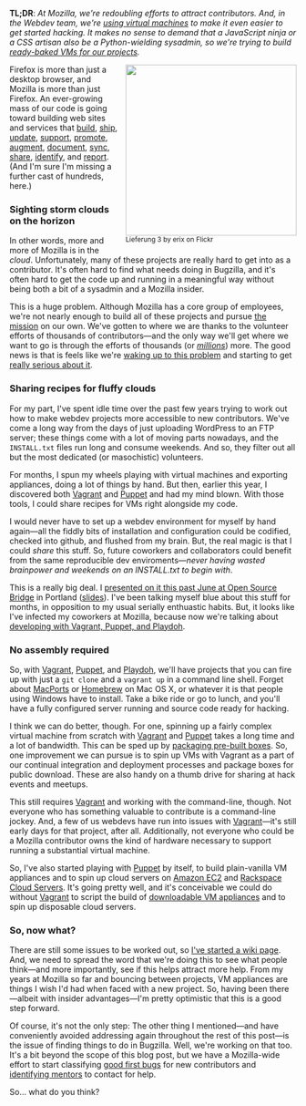 **TL;DR**: <em>At Mozilla, we're redoubling efforts to attract contributors. And, in the Webdev team, we're [using virtual machines][playdoh] to make it even easier to get started hacking. It makes no sense to demand that a JavaScript ninja or a CSS artisan also be a Python-wielding sysadmin, so we're trying to build [ready-baked VMs for our projects][devimages].</em>

<a href="http://www.flickr.com/photos/erix/3998080471/" style="display: block; float: right; text-decoration: none; border: none; margin: 0 0 1em 1em"><img src="https://decafbad.com/blog/images/cloud-box.jpg" style="width: 300px" /><br /><small>Lieferung 3 by erix on Flickr</small></a>

Firefox is more than just a desktop browser, and Mozilla is more than just Firefox. An ever-growing mass of our code is going toward building web sites and services that [build][releng], [ship][downloads], [update][aus], [support][sumo], [promote][promote], [augment][amo], [document][mdn], [sync][sync], [share][share], [identify][identity], and [report][socorro]. (And I'm sure I'm missing a further cast of hundreds, here.) 

### Sighting storm clouds on the horizon

In other words, more and more of Mozilla is in the *cloud*. Unfortunately, many of these projects are really hard to get into as a contributor. It's often hard to find what needs doing in Bugzilla, and it's often hard to get the code up and running in a meaningful way without being both a bit of a sysadmin and a Mozilla insider.

This is a huge problem. Although Mozilla has a core group of employees, we're not nearly enough to build all of these projects and pursue [the mission][mission] on our own. We've gotten to where we are thanks to the volunteer efforts of thousands of contributors—and the only way we'll get where we want to go is through the efforts of thousands (or *[millions][]*) more. The good news is that is feels like we're [waking up to this problem][contribute] and starting to get [really serious about it][remo]. 

### Sharing recipes for fluffy clouds

For my part, I've spent idle time over the past few years trying to work out how to make webdev projects more accessible to new contributors. We've come a long way from the days of just uploading WordPress to an FTP server; these things come with a lot of moving parts nowadays, and the `INSTALL.txt` files run long and consume weekends. And so, they filter out all but the most dedicated (or masochistic) volunteers.

For months, I spun my wheels playing with virtual machines and exporting appliances, doing a lot of things by hand. But then, earlier this year, I discovered both [Vagrant][] and [Puppet][] and had my mind blown. With those tools, I could share recipes for VMs right alongside my code. 

I would never have to set up a webdev environment for myself by hand again—all the fiddly bits of installation and configuration could be codified, checked into github, and flushed from my brain.  But, the real magic is that I could *share* this stuff. So, future coworkers and collaborators could benefit from the same reproducible dev enviroments—*never having wasted brainpower and weekends on an INSTALL.txt to begin with*. 

This is a really big deal. I [presented on it this past June at Open Source Bridge][osbridge] in Portland ([slides][]). I've been talking myself blue about this stuff for months, in opposition to my usual serially enthuastic habits. But, it looks like I've infected my coworkers at Mozilla, because now we're talking about [developing with Vagrant, Puppet, and Playdoh][playdoh].

### No assembly required

So, with [Vagrant][], [Puppet][], and [Playdoh][], we'll have projects that you can fire up with just a `git clone` and a `vagrant up` in a command line shell. Forget about [MacPorts][] or [Homebrew][] on Mac OS X, or whatever it is that people using Windows have to install. Take a bike ride or go to lunch, and you'll have a fully configured server running and source code ready for hacking.

I think we can do better, though. For one, spinning up a fairly complex virtual machine from scratch with [Vagrant][] and [Puppet][] takes a long time and a lot of bandwidth. This can be sped up by [packaging pre-built boxes][boxes]. So, one improvement we can pursue is to spin up VMs with Vagrant as a part of our continual integration and deployment processes and package boxes for public download. These are also handy on a thumb drive for sharing at hack events and meetups.

This still requires [Vagrant][] and working with the command-line, though. Not everyone who has something valuable to contribute is a command-line jockey. And, a few of us webdevs have run into issues with [Vagrant][]—it's still early days for that project, after all. Additionally, not everyone who could be a Mozilla contributor owns the kind of hardware necessary to support running a substantial virtual machine.

So, I've also started playing with [Puppet][] by itself, to build plain-vanilla VM appliances and to spin up cloud servers on [Amazon EC2][ec2] and [Rackspace Cloud Servers][rackspace]. It's going pretty well, and it's conceivable we could do without [Vagrant][] to script the build of [downloadable VM appliances][ovf] and to spin up disposable cloud servers.

### So, now what?

There are still some issues to be worked out, so [I've started a wiki page][devimages]. And, we need to spread the word that we're doing this to see what people think—and more importantly, see if this helps attract more help. From my years at Mozilla so far and bouncing between projects, VM appliances are things I wish I'd had when faced with a new project. So, having been there—albeit with insider advantages—I'm pretty optimistic that this is a good step forward.

Of course, it's not the only step: The other thing I mentioned—and have conveniently avoided addressing again throughout the rest of this post—is the issue of finding things to do in Bugzilla. Well, we're working on that too. It's a bit beyond the scope of this blog post, but we have a Mozilla-wide effort to start classifying [good first bugs][gfb] for new contributors and [identifying mentors][mentors] to contact for help.

So... what do you think?

[gfb]: https://bugzil.la/sw:%5Bgood%20first%20bug%5D
[mentors]: http://blog.paulbiggar.com/archive/helping-new-contributors-part-2-mentoring/
[macports]: http://macports.org/
[homebrew]: https://github.com/mxcl/homebrew/
[rackspace]: http://www.rackspace.com/cloud/
[ec2]: http://aws.amazon.com/ec2/
[ovf]: http://en.wikipedia.org/wiki/Open_Virtualization_Format
[boxes]: http://vagrantup.com/docs/boxes.html
[devimages]: https://wiki.mozilla.org/Webdev:DevBoxVMImages
[slides]: http://decafbad.com/2011/06/os-webdev-vm/slides.html
[playdoh]: http://blog.mozilla.com/webdev/2011/10/04/developing-with-vagrant-puppet-and-playdoh/
[devops]: http://en.wikipedia.org/wiki/DevOps
[osbridge]: http://lanyrd.com/2011/osbridge/sdxby/
[vagrant]: http://vagrantup.com/
[puppet]: http://www.puppetlabs.com/
[remo]: https://wiki.mozilla.org/ReMo
[contribute]: https://wiki.mozilla.org/Mozilla.org/Contribute
[millions]: http://commonspace.wordpress.com/2011/02/22/nmm-redux/
[promote]: https://wiki.mozilla.org/Engagement
[socorro]: https://wiki.mozilla.org/Socorro
[releng]: https://wiki.mozilla.org/ReleaseEngineering
[aus]: https://wiki.mozilla.org/AUS
[credits]: http://www.mozilla.org/credits/
[downloads]: http://www.mozilla.org/en-US/firefox/fx/
[amo]: https://addons.mozilla.org/
[sumo]: http://support.mozilla.com/
[mdn]: https://developer.mozilla.org/
[flux]: https://wiki.mozilla.org/Webdev/Flux
[fennec]: http://www.mozilla.org/en-US/mobile/
[sync]: http://www.mozilla.org/en-US/mobile/sync/
[identity]: http://identity.mozilla.com/
[share]: https://wiki.mozilla.org/Labs/F1
[mission]: http://www.mozilla.org/about/mission.html
[involved]: http://www.mozilla.org/contribute/

<!-- vim: set wrap wm=5 syntax=mkd textwidth=70: -->
